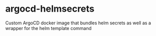 # argocd-helmsecrets
Custom ArgoCD docker image that bundles helm secrets as well as a wrapper for the helm template command
